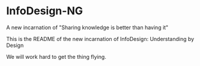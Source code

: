 InfoDesign-NG
=============

A new incarnation of "Sharing knowledge is better than having it"

This is the README of the new incarnation of InfoDesign: Understanding by Design

We will work hard to get the thing flying.